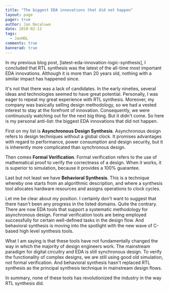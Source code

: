 ```yaml
---
title: "The biggest EDA innovations that did not happen"
layout: page 
pager: true
author: Jan Decaluwe
date: 2010-02-12
tags: 
  - JanHDL
comments: true
bannerad: true
---
```


In my previous blog post, [latest-eda-innovation-logic-synthesis], I concluded that RTL synthesis was the latest of the all-time most important EDA innovations. Although it is more than 20 years old, nothing with a similar impact has happened since.

It's not that there was a lack of candidates. In the early nineties, several ideas and technologies seemed to have great potential. Personally, I was eager to repeat my great experience with RTL synthesis. Moreover, my company was basically selling design methodology, so we had a vested interest to stay at the forefront of innovation. Consequently, we were continuously watching out for the next big thing. But it didn't come. So here is my personal anti-list: the biggest EDA innovations that did not happen.

First on my list is <strong>Asynchronous Design Synthesis</strong>. Asynchronous design refers to design techniques without a global clock. It promises advantages with regard to performance, power consumption and design security, but it is inherently more complicated than synchronous design.

Then comes <strong>Formal Verification</strong>. Formal verification refers to the use of mathematical proof to verify the correctness of a design. When it works, it is superior to simulation, because it provides a 100% guarantee.

Last but not least we have <strong>Behavioral Synthesis</strong>. This is a technique whereby one starts from an algorithmic description, and where a synthesis tool allocates hardware resources and assigns operations to clock cycles.

Let me be clear about my position. I certainly don't want to suggest that there hasn't been any progress in the listed domains. Quite the contrary. There are now EDA tools that support a systematic methodology for asynchronous design. Formal verification tools are being employed successfully for certain well-defined tasks in the design flow. And behavioral synthesis is moving into the spotlight with the new wave of C-based high level synthesis tools.

What I am saying is that these tools have not fundamentally changed the way in which the majority of design engineers work. The mainstream paradigm for digital circuitry and EDA is still synchronous design. To verify the functionality of complex designs, we are still using good old simulation, not formal verification. And behavioral synthesis hasn't replaced RTL synthesis as the principal synthesis technique in mainstream design flows.

In summary, none of these tools has revolutionized the industry in the way RTL synthesis did.
